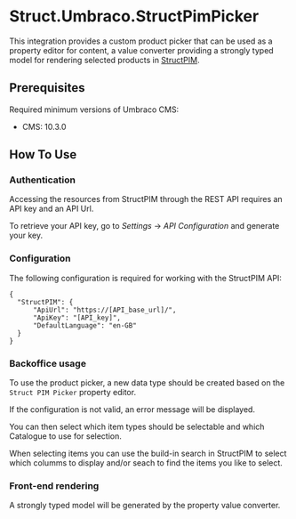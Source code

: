 ﻿# Struct.Umbraco.StructPimPicker

This integration provides a custom product picker that can be used as a property editor 
for content, a value converter providing a strongly typed model for rendering selected 
products in [StructPIM](https://www.struct.com/).

## Prerequisites

Required minimum versions of Umbraco CMS: 
- CMS: 10.3.0

## How To Use

### Authentication

Accessing the resources from StructPIM through the REST API requires an API key and an API Url.

To retrieve your API key, go to _Settings_ -> _API Configuration_ and generate your key.

### Configuration

The following configuration is required for working with the StructPIM API:

```
{
  "StructPIM": {    
      "ApiUrl": "https://[API_base_url]/",
      "ApiKey": "[API_key]",
      "DefaultLanguage": "en-GB"    
  }
}
```

### Backoffice usage

To use the product picker, a new data type should be created based on the `Struct PIM Picker` property editor.

If the configuration is not valid, an error message will be displayed.

You can then select which item types should be selectable and which Catalogue to use for selection.

When selecting items you can use the build-in search in StructPIM to select which columms to display and/or seach to find the items you like to select.

### Front-end rendering

A strongly typed model will be generated by the property value converter.
